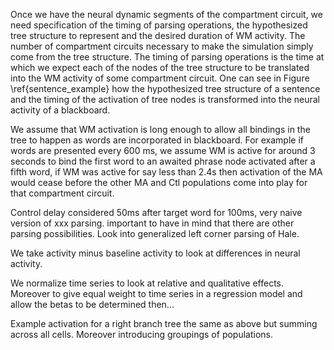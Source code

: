 Once we have the neural dynamic segments of the compartment circuit, we need specification of the timing of parsing operations, the hypothesized tree structure to represent and the desired duration of WM activity. The number of compartment circuits necessary to make the simulation simply come from the tree structure. The timing of parsing operations is the time at which we expect each of the nodes of the tree structure to be translated into the WM activity of some compartment circuit. One can see in Figure \ref{sentence_example} how the hypothesized tree structure of a sentence and the timing of the activation of tree nodes is transformed into the neural activity of a blackboard.

We assume that WM activation is long enough to allow all bindings in the tree to happen as words are incorporated in blackboard. For example if words are presented every 600 ms, we assume WM is active for around 3 seconds to bind the first word to an awaited phrase node activated after a fifth word, if WM was active for say less than 2.4s then activation of the MA would cease before the other MA and Ctl populations come into play for that compartment circuit.

Control delay considered 50ms after target word for 100ms, very naive version of xxx parsing. important to have in mind that there are other parsing possibilities. Look into generalized left corner parsing of Hale.

We take activity minus baseline activity to look at differences in neural activity.

We normalize time series to look at relative and qualitative effects. Moreover to give equal weight to time series in a regression model and allow the betas to be determined then...

Example activation for a right branch tree the same as above but summing across all cells. Moreover introducing groupings of populations.